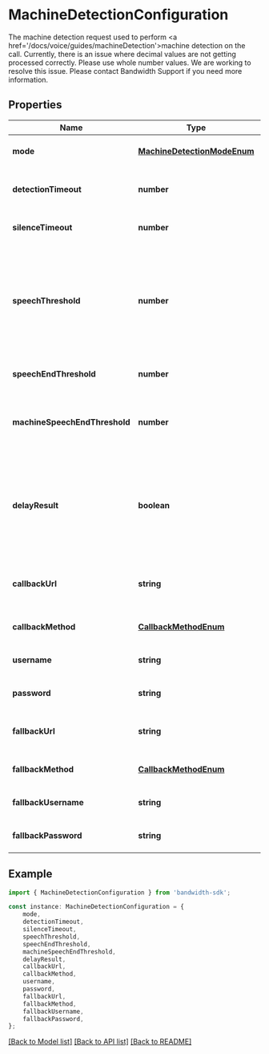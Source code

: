 # MachineDetectionConfiguration

The machine detection request used to perform <a href=\'/docs/voice/guides/machineDetection\'>machine detection</a> on the call. Currently, there is an issue where decimal values are not getting processed correctly. Please use whole number values. We are working to resolve this issue. Please contact Bandwidth Support if you need more information.

## Properties

Name | Type | Description | Notes
------------ | ------------- | ------------- | -------------
**mode** | [**MachineDetectionModeEnum**](MachineDetectionModeEnum.md) |  | [optional] [default to undefined]
**detectionTimeout** | **number** | The timeout used for the whole operation, in seconds. If no result is determined in this period, a callback with a &#x60;timeout&#x60; result is sent. | [optional] [default to 15]
**silenceTimeout** | **number** | If no speech is detected in this period, a callback with a \&#39;silence\&#39; result is sent. | [optional] [default to 10]
**speechThreshold** | **number** | When speech has ended and a result couldn\&#39;t be determined based on the audio content itself, this value is used to determine if the speaker is a machine based on the speech duration. If the length of the speech detected is greater than or equal to this threshold, the result will be \&#39;answering-machine\&#39;. If the length of speech detected is below this threshold, the result will be \&#39;human\&#39;. | [optional] [default to 10]
**speechEndThreshold** | **number** | Amount of silence (in seconds) before assuming the callee has finished speaking. | [optional] [default to 5]
**machineSpeechEndThreshold** | **number** | When an answering machine is detected, the amount of silence (in seconds) before assuming the message has finished playing.  If not provided it will default to the speechEndThreshold value. | [optional] [default to undefined]
**delayResult** | **boolean** | If set to \&#39;true\&#39; and if an answering machine is detected, the \&#39;answering-machine\&#39; callback will be delayed until the machine is done speaking, or an end of message tone is detected, or until the \&#39;detectionTimeout\&#39; is exceeded. If false, the \&#39;answering-machine\&#39; result is sent immediately. | [optional] [default to false]
**callbackUrl** | **string** | The URL to send the \&#39;machineDetectionComplete\&#39; webhook when the detection is completed. Only for \&#39;async\&#39; mode. | [optional] [default to undefined]
**callbackMethod** | [**CallbackMethodEnum**](CallbackMethodEnum.md) |  | [optional] [default to undefined]
**username** | **string** | Basic auth username. | [optional] [default to undefined]
**password** | **string** | Basic auth password. | [optional] [default to undefined]
**fallbackUrl** | **string** | A fallback URL which, if provided, will be used to retry the machine detection complete webhook delivery in case &#x60;callbackUrl&#x60; fails to respond | [optional] [default to undefined]
**fallbackMethod** | [**CallbackMethodEnum**](CallbackMethodEnum.md) |  | [optional] [default to undefined]
**fallbackUsername** | **string** | Basic auth username. | [optional] [default to undefined]
**fallbackPassword** | **string** | Basic auth password. | [optional] [default to undefined]

## Example

```typescript
import { MachineDetectionConfiguration } from 'bandwidth-sdk';

const instance: MachineDetectionConfiguration = {
    mode,
    detectionTimeout,
    silenceTimeout,
    speechThreshold,
    speechEndThreshold,
    machineSpeechEndThreshold,
    delayResult,
    callbackUrl,
    callbackMethod,
    username,
    password,
    fallbackUrl,
    fallbackMethod,
    fallbackUsername,
    fallbackPassword,
};
```

[[Back to Model list]](../README.md#documentation-for-models) [[Back to API list]](../README.md#documentation-for-api-endpoints) [[Back to README]](../README.md)

